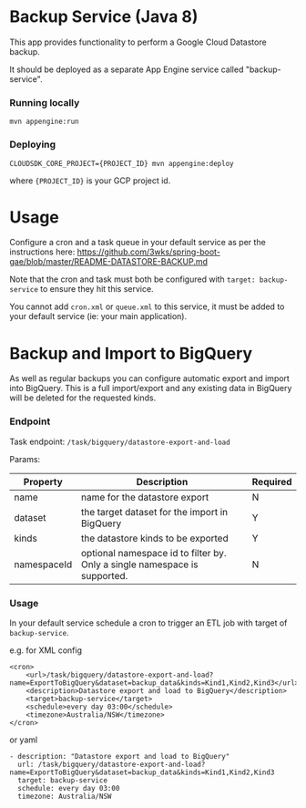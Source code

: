 Backup Service (Java 8)
=======================

This app provides functionality to perform a Google Cloud Datastore backup.

It should be deployed as a separate App Engine service called "backup-service". 

### Running locally

    mvn appengine:run

### Deploying

    CLOUDSDK_CORE_PROJECT={PROJECT_ID} mvn appengine:deploy

where `{PROJECT_ID}` is your GCP project id.


Usage
=====

Configure a cron and a task queue in your default service as per the instructions here: https://github.com/3wks/spring-boot-gae/blob/master/README-DATASTORE-BACKUP.md

Note that the cron and task must both be configured with `target: backup-service` to ensure they hit this service. 

You cannot add `cron.xml` or `queue.xml` to this service, it must be added to your default service (ie: your main application).


Backup and Import to BigQuery
=======

As well as regular backups you can configure automatic export and import into BigQuery.
This is a full import/export and any existing data in BigQuery will be deleted for the requested kinds.

### Endpoint

Task endpoint: `/task/bigquery/datastore-export-and-load`

Params:

| Property        | Description           | Required  |
| -------------   |-------------          | -----------|
| name            | name for the datastore export | N |
| dataset         | the target dataset for the import in BigQuery | Y |
| kinds           | the datastore kinds to be exported | Y |
| namespaceId     | optional namespace id to filter by. Only a single namespace is supported. | N |

### Usage

In your default service schedule a cron to trigger an ETL job with target of `backup-service`.

e.g. for XML config

```
<cron>
    <url>/task/bigquery/datastore-export-and-load?name=ExportToBigQuery&dataset=backup_data&kinds=Kind1,Kind2,Kind3</url>
    <description>Datastore export and load to BigQuery</description>
    <target>backup-service</target>
    <schedule>every day 03:00</schedule>
    <timezone>Australia/NSW</timezone>
</cron>
```
or yaml
```
- description: "Datastore export and load to BigQuery"
  url: /task/bigquery/datastore-export-and-load?name=ExportToBigQuery&dataset=backup_data&kinds=Kind1,Kind2,Kind3
  target: backup-service
  schedule: every day 03:00
  timezone: Australia/NSW
```
